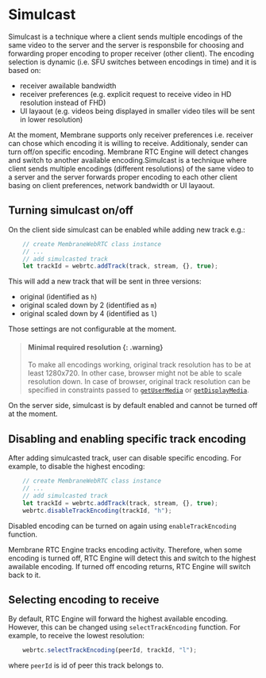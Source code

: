 # Simulcast

Simulcast is a technique where a client sends multiple encodings of the same video to the server and the server is responsbile for choosing and forwarding proper encoding to proper receiver (other client). The encoding selection is dynamic (i.e. SFU switches between encodings in time) and it is based on:

* receiver awailable bandwidth
* receiver preferences (e.g. explicit request to receive video in HD resolution instead of FHD)
* UI layaout (e.g. videos being displayed in smaller video tiles will be sent in lower resolution)

At the moment, Membrane supports only receiver preferences i.e. receiver can chose which encoding it is willing to receive. Additionaly, sender can turn off/on specific encoding. Membrane RTC Engine will detect changes and switch to another available encoding.Simulcast is a technique where client sends multiple encodings (different resolutions) of the same
video to a server and the server forwards proper encoding to each other client basing on 
client preferences, network bandwidth or UI layaout.

## Turning simulcast on/off

On the client side simulcast can be enabled while adding new track e.g.:

```ts
    // create MembraneWebRTC class instance
    // ...
    // add simulcasted track
    let trackId = webrtc.addTrack(track, stream, {}, true);
```

This will add a new track that will be sent in three versions:
* original (identified as `h`)
* original scaled down by 2 (identified as `m`)
* original scaled down by 4 (identified as `l`)

Those settings are not configurable at the moment.

> #### Minimal required resolution {: .warning}
>
> To make all encodings working, original track resolution has to be at least 1280x720.
> In other case, browser might not be able to scale resolution down.
> In case of browser, original track resolution can be specified in constraints
> passed to [`getUserMedia`](https://developer.mozilla.org/en-US/docs/Web/API/MediaDevices/getUserMedia) 
> or [`getDisplayMedia`](https://developer.mozilla.org/en-US/docs/Web/API/MediaDevices/getDisplayMedia).

On the server side, simulcast is by default enabled and cannot be turned off at the moment.

## Disabling and enabling specific track encoding

After adding simulcasted track, user can disable specific encoding.
For example, to disable the highest encoding:

```ts
    // create MembraneWebRTC class instance
    // ...
    // add simulcasted track
    let trackId = webrtc.addTrack(track, stream, {}, true);
    webrtc.disableTrackEncoding(trackId, "h");
```

Disabled encoding can be turned on again using `enableTrackEncoding` function.

Membrane RTC Engine tracks encoding activity. 
Therefore, when some encoding is turned off, RTC Engine will detect this and switch to 
the highest awailable encoding.
If turned off encoding returns, RTC Engine will switch back to it.

## Selecting encoding to receive

By default, RTC Engine will forward the highest available encoding.
However, this can be changed using `selectTrackEncoding` function.
For example, to receive the lowest resolution:

```ts
    webrtc.selectTrackEncoding(peerId, trackId, "l");
```

where `peerId` is id of peer this track belongs to.
